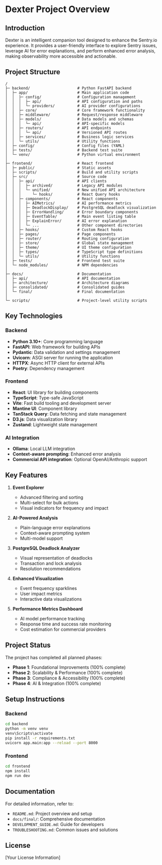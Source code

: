 # Dexter Project Overview

## Introduction

Dexter is an intelligent companion tool designed to enhance the Sentry.io experience. It provides a user-friendly interface to explore Sentry issues, leverage AI for error explanations, and perform enhanced error analysis, making observability more accessible and actionable.

## Project Structure

```
/
├─ backend/                     # Python FastAPI backend
│  ├─ app/                      # Main application code
│  │  ├─ config/                # Configuration management
│  │  │  ├─ api/                # API configuration and paths
│  │  │  └─ providers/          # AI provider configurations
│  │  ├─ core/                  # Core framework functionality
│  │  ├─ middleware/            # Request/response middleware
│  │  ├─ models/                # Data models and schemas
│  │  │  └─ api/                # API-specific models
│  │  ├─ routers/               # API endpoints
│  │  │  └─ api/                # Versioned API routes
│  │  ├─ services/              # Business logic services
│  │  └─ utils/                 # Utility functions
│  ├─ config/                   # Config files (YAML)
│  ├─ tests/                    # Backend test suite
│  └─ venv/                     # Python virtual environment
│
├─ frontend/                    # React frontend
│  ├─ public/                   # Static assets
│  ├─ scripts/                  # Build and utility scripts
│  ├─ src/                      # Source code
│  │  ├─ api/                   # API clients
│  │  │  ├─ archived/           # Legacy API modules
│  │  │  └─ unified/            # New unified API architecture
│  │  │     └─ hooks/           # React Query hooks
│  │  ├─ components/            # React components
│  │  │  ├─ AIMetrics/          # AI performance metrics
│  │  │  ├─ DeadlockDisplay/    # PostgreSQL deadlock visualization
│  │  │  ├─ ErrorHandling/      # Error boundary components
│  │  │  ├─ EventTable/         # Main event listing table
│  │  │  ├─ ExplainError/       # AI error explanation
│  │  │  └─ ...                 # Other component directories
│  │  ├─ hooks/                 # Custom React hooks
│  │  ├─ pages/                 # Page components
│  │  ├─ router/                # Routing configuration
│  │  ├─ store/                 # Global state management
│  │  ├─ theme/                 # UI theme configuration
│  │  ├─ types/                 # TypeScript type definitions
│  │  └─ utils/                 # Utility functions
│  ├─ tests/                    # Frontend test suite
│  └─ node_modules/             # NPM dependencies
│
├─ docs/                        # Documentation
│  ├─ api/                      # API documentation
│  ├─ architecture/             # Architecture diagrams
│  ├─ consolidated/             # Consolidated guides
│  └─ final/                    # Final documentation
│
└─ scripts/                     # Project-level utility scripts
```

## Key Technologies

### Backend
- **Python 3.10+**: Core programming language
- **FastAPI**: Web framework for building APIs
- **Pydantic**: Data validation and settings management
- **Uvicorn**: ASGI server for running the application
- **HTTPX**: Async HTTP client for external APIs
- **Poetry**: Dependency management

### Frontend
- **React**: UI library for building components
- **TypeScript**: Type-safe JavaScript
- **Vite**: Fast build tooling and development server
- **Mantine UI**: Component library
- **TanStack Query**: Data fetching and state management
- **D3.js**: Data visualization library
- **Zustand**: Lightweight state management

### AI Integration
- **Ollama**: Local LLM integration
- **Context-aware prompting**: Enhanced error analysis
- **Commercial API integration**: Optional OpenAI/Anthropic support

## Key Features

1. **Event Explorer**
   - Advanced filtering and sorting
   - Multi-select for bulk actions
   - Visual indicators for frequency and impact

2. **AI-Powered Analysis**
   - Plain-language error explanations
   - Context-aware prompting system
   - Multi-model support

3. **PostgreSQL Deadlock Analyzer**
   - Visual representation of deadlocks
   - Transaction and lock analysis
   - Resolution recommendations

4. **Enhanced Visualization**
   - Event frequency sparklines
   - User impact metrics
   - Interactive data visualizations

5. **Performance Metrics Dashboard**
   - AI model performance tracking
   - Response time and success rate monitoring
   - Cost estimation for commercial providers

## Project Status

The project has completed all planned phases:
- **Phase 1**: Foundational Improvements (100% complete)
- **Phase 2**: Scalability & Performance (100% complete)
- **Phase 3**: Compliance & Accessibility (100% complete)
- **Phase 4**: AI & Integration (100% complete)

## Setup Instructions

### Backend
```bash
cd backend
python -m venv venv
venv\Scripts\activate
pip install -r requirements.txt
uvicorn app.main:app --reload --port 8000
```

### Frontend
```bash
cd frontend
npm install
npm run dev
```

## Documentation

For detailed information, refer to:
- `README.md`: Project overview and setup
- `docs/final/`: Comprehensive documentation
- `DEVELOPMENT_GUIDE.md`: Guide for developers
- `TROUBLESHOOTING.md`: Common issues and solutions

## License

[Your License Information]